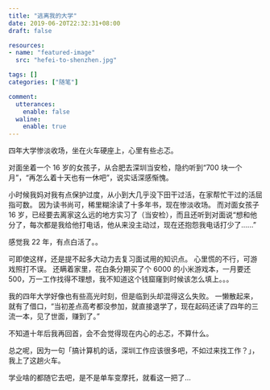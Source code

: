 ```yaml
---
title: "逃离我的大学"
date: 2019-06-20T22:32:31+08:00
draft: false

resources:
- name: "featured-image"
  src: "hefei-to-shenzhen.jpg"

tags: []
categories: ["随笔"]

comment:
  utterances:
    enable: false
  waline:
    enable: true
---
```


四年大学惨淡收场，坐在火车硬座上，心里有些忐忑。

对面坐着一个 16 岁的女孩子，从合肥去深圳当安检，隐约听到“700 块一个月”，“再怎么着十天也有一休吧”，说实话深感惭愧。

小时候我妈对我有点保护过度，从小到大几乎没下田干过活，在家帮忙干过的活屈指可数。
因为读书尚可，稀里糊涂读了十多年书，现在惨淡收场。
而对面女孩子 16 岁，已经要去离家这么远的地方实习了（当安检），而且还听到对面说“想和他分了，每次都是我给他打电话，他从来没主动过，现在还抱怨我电话打少了......”

感觉我 22 年，有点白活了。。

可即使这样，还是提不起多大动力去复习面试用的知识点。
心里慌的不行，可游戏照打不误。
还瞒着家里，花白条分期买了个 6000 的小米游戏本，一月要还 500，万一工作找得不理想，我不知道这个钱窟窿到时候该怎么填上。。。

我的四年大学好像也有些高光时刻，但是临到头却混得这么失败。
一懒散起来，就有了借口，“当初差点高考都没参加，就直接退学了，现在起码还读了四年的三流一本，见了世面，赚到了。”

不知道十年后我再回首，会不会觉得现在内心的忐忑，不算什么。

总之呢，因为一句「搞计算机的话，深圳工作应该很多吧，不如过来找工作？」，我上了这趟火车。

学业啥的都随它去吧，是不是单车变摩托，就看这一把了...
